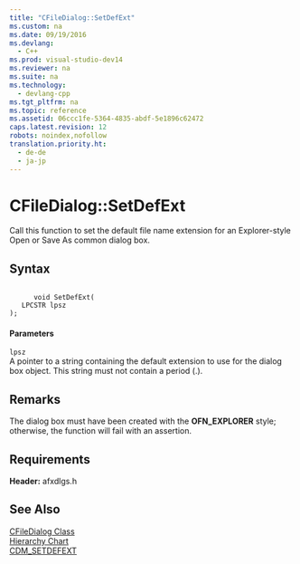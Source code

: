 ```yaml
---
title: "CFileDialog::SetDefExt"
ms.custom: na
ms.date: 09/19/2016
ms.devlang: 
  - C++
ms.prod: visual-studio-dev14
ms.reviewer: na
ms.suite: na
ms.technology: 
  - devlang-cpp
ms.tgt_pltfrm: na
ms.topic: reference
ms.assetid: 06ccc1fe-5364-4835-abdf-5e1896c62472
caps.latest.revision: 12
robots: noindex,nofollow
translation.priority.ht: 
  - de-de
  - ja-jp
---
```

# CFileDialog::SetDefExt
Call this function to set the default file name extension for an Explorer-style Open or Save As common dialog box.  
  
## Syntax  
  
```  
  
      void SetDefExt(  
   LPCSTR lpsz   
);  
```  
  
#### Parameters  
 `lpsz`  
 A pointer to a string containing the default extension to use for the dialog box object. This string must not contain a period (.).  
  
## Remarks  
 The dialog box must have been created with the **OFN_EXPLORER** style; otherwise, the function will fail with an assertion.  
  
## Requirements  
 **Header:** afxdlgs.h  
  
## See Also  
 [CFileDialog Class](../vs140/CFileDialog-Class.md)   
 [Hierarchy Chart](../vs140/Hierarchy-Chart.md)   
 [CDM_SETDEFEXT](http://msdn.microsoft.com/library/windows/desktop/ms646856)